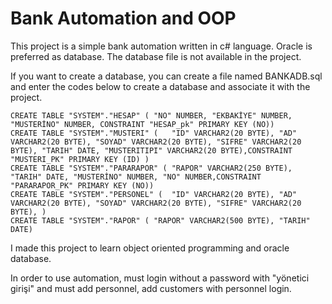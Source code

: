 # Bank Automation and OOP

This project is a simple bank automation written in c# language. Oracle is preferred as database. The database file is not available in the project.

If you want to create a database, you can create a file named BANKADB.sql and enter the codes below to create a database and associate it with the project.

```
CREATE TABLE "SYSTEM"."HESAP" (	"NO" NUMBER, "EKBAKİYE" NUMBER, "MUSTERİNO" NUMBER, CONSTRAINT "HESAP_pk" PRIMARY KEY (NO))
CREATE TABLE "SYSTEM"."MUSTERI" (	"ID" VARCHAR2(20 BYTE), "AD" VARCHAR2(20 BYTE), "SOYAD" VARCHAR2(20 BYTE), "SIFRE" VARCHAR2(20 BYTE), "TARIH" DATE, "MUSTERITIPI" VARCHAR2(20 BYTE),CONSTRAINT "MUSTERI_PK" PRIMARY KEY (ID) )
CREATE TABLE "SYSTEM"."PARARAPOR" (	"RAPOR" VARCHAR2(250 BYTE), "TARIH" DATE, "MUSTERİNO" NUMBER, "NO" NUMBER,CONSTRAINT "PARARAPOR_PK" PRIMARY KEY (NO))
CREATE TABLE "SYSTEM"."PERSONEL" (	"ID" VARCHAR2(20 BYTE), "AD" VARCHAR2(20 BYTE), "SOYAD" VARCHAR2(20 BYTE), "SIFRE" VARCHAR2(20 BYTE), )
CREATE TABLE "SYSTEM"."RAPOR" (	"RAPOR" VARCHAR2(500 BYTE), "TARIH" DATE)
```
I made this project to learn object oriented programming and oracle database.

In order to use automation, must login without a password with "yönetici girişi" and must add personnel, add customers with personnel login.
